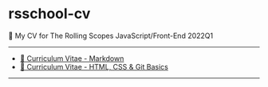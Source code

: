 # rsschool-cv

📝 My CV for The Rolling Scopes JavaScript/Front-End 2022Q1
***
 - [📄 Curriculum Vitae - Markdown](https://roodeus.github.io/rsschool-cv/cv "CV. Markdown")
 - [📄 Curriculum Vitae - HTML, CSS & Git Basics](https://roodeus.github.io/rsschool-cv/ "CV. HTML, CSS & Git Basics")

***
